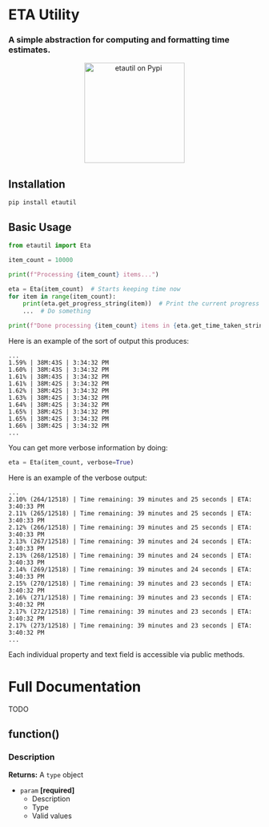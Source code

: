 # ETA Utility
### A simple abstraction for computing and formatting time estimates.

<p align="center"><a href="https://pypi.org/project/etautil/"><img src="https://pypi.org/static/images/logo-large.9f732b5f.svg" width="200px" alt="etautil on Pypi"></a></p>

## Installation
```commandline
pip install etautil
```

## Basic Usage
```python
from etautil import Eta

item_count = 10000

print(f"Processing {item_count} items...")

eta = Eta(item_count)  # Starts keeping time now
for item in range(item_count):
    print(eta.get_progress_string(item))  # Print the current progress stats
    ...  # Do something

print(f"Done processing {item_count} items in {eta.get_time_taken_string()}!\n")
```

Here is an example of the sort of output this produces:
```
...
1.59% | 38M:43S | 3:34:32 PM
1.60% | 38M:43S | 3:34:32 PM
1.61% | 38M:43S | 3:34:32 PM
1.61% | 38M:42S | 3:34:32 PM
1.62% | 38M:42S | 3:34:32 PM
1.63% | 38M:42S | 3:34:32 PM
1.64% | 38M:42S | 3:34:32 PM
1.65% | 38M:42S | 3:34:32 PM
1.65% | 38M:42S | 3:34:32 PM
1.66% | 38M:42S | 3:34:32 PM
...
```

You can get more verbose information by doing:
```python
eta = Eta(item_count, verbose=True)
```
Here is an example of the verbose output:
```
...
2.10% (264/12518) | Time remaining: 39 minutes and 25 seconds | ETA: 3:40:33 PM
2.11% (265/12518) | Time remaining: 39 minutes and 25 seconds | ETA: 3:40:33 PM
2.12% (266/12518) | Time remaining: 39 minutes and 25 seconds | ETA: 3:40:33 PM
2.13% (267/12518) | Time remaining: 39 minutes and 24 seconds | ETA: 3:40:33 PM
2.13% (268/12518) | Time remaining: 39 minutes and 24 seconds | ETA: 3:40:33 PM
2.14% (269/12518) | Time remaining: 39 minutes and 24 seconds | ETA: 3:40:33 PM
2.15% (270/12518) | Time remaining: 39 minutes and 23 seconds | ETA: 3:40:32 PM
2.16% (271/12518) | Time remaining: 39 minutes and 23 seconds | ETA: 3:40:32 PM
2.17% (272/12518) | Time remaining: 39 minutes and 23 seconds | ETA: 3:40:32 PM
2.17% (273/12518) | Time remaining: 39 minutes and 23 seconds | ETA: 3:40:32 PM
...
```

Each individual property and text field is accessible via public methods.

# Full Documentation
TODO

## function()
### Description
**Returns:** A `type` object
- `param` **[required]**
  - Description
  - Type
  - Valid values
